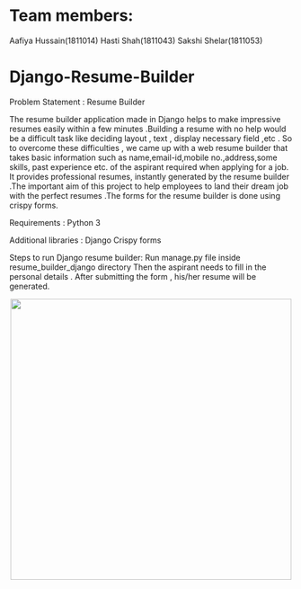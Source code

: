 # Team members:
Aafiya Hussain(1811014)
Hasti Shah(1811043)
Sakshi Shelar(1811053)

# Django-Resume-Builder
Problem Statement : Resume Builder

The resume builder application made in Django helps to make impressive resumes easily within a few minutes .Building a resume with no help would be a difficult task like deciding layout , text , display necessary field ,etc . So to overcome these difficulties , we came up with a web resume builder that takes basic information such as name,email-id,mobile no.,address,some skills, past experience etc. of the aspirant required when applying for a job. It provides professional resumes, instantly generated by the resume builder .The important aim of this project to help employees to land their dream job with the perfect resumes .The forms for the resume builder is done using crispy forms.


Requirements :
   Python 3
   
   
Additional libraries :
   Django 
   Crispy forms
   
   
Steps to run Django resume builder:
Run manage.py file inside resume_builder_django directory
Then the aspirant needs to fill in the personal details . After submitting the form , his/her resume will be generated.



<p align="center">
  <img src ="C:\Users\asus\Pictures\D_NEW3" width = 500px>
</p>
